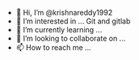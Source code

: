 - 👋 Hi, I’m @krishnareddy1992
- 👀 I’m interested in ... Git and gitlab
- 🌱 I’m currently learning ...
- 💞️ I’m looking to collaborate on ...
- 📫 How to reach me ...

<!---
krishnareddy1992/krishnareddy1992 is a ✨ special ✨ repository because its `README.md` (this file) appears on your GitHub profile.
You can click the Preview link to take a look at your changes.
--->
